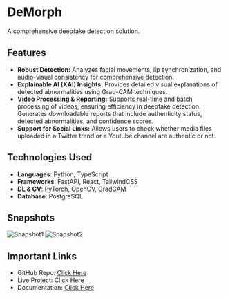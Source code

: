 # DeMorph

A comprehensive deepfake detection solution.

## Features

-   **Robust Detection:** Analyzes facial movements, lip synchronization, and audio-visual consistency for comprehensive detection.
-   **Explainable AI (XAI) Insights:** Provides detailed visual explanations of detected abnormalities using Grad-CAM techniques.
-   **Video Processing & Reporting:** Supports real-time and batch processing of videos, ensuring efficiency in deepfake detection. Generates downloadable reports that include authenticity status, detected abnormalities, and confidence scores.
-   **Support for Social Links:** Allows users to check whether media files uploaded in a Twitter trend or a Youtube channel are authentic or not.

## Technologies Used

-   **Languages**: Python, TypeScript
-   **Frameworks**: FastAPI, React, TailwindCSS
-   **DL & CV**: PyTorch, OpenCV, GradCAM
-   **Database**: PostgreSQL

## Snapshots

![Snapshot1]()
![Snapshot2]()

## Important Links

-   GitHub Repo: [Click Here]('https://github.com/Adm-2005/DeMorph-SIH-2024')
-   Live Project: [Click Here]('')
-   Documentation: [Click Here]('')
